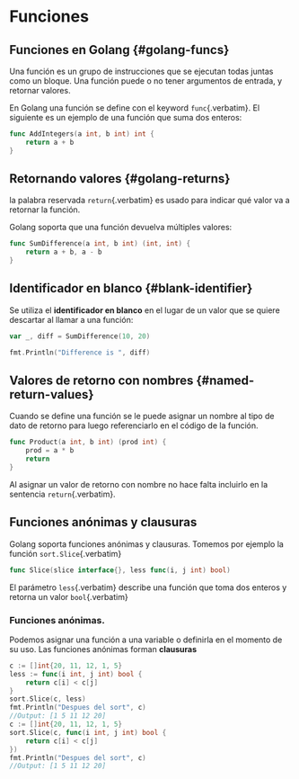 # Funciones

## Funciones en Golang {#golang-funcs}

Una función es un grupo de instrucciones que se ejecutan todas juntas
como un bloque. Una función puede o no tener argumentos de entrada, y
retornar valores.

En Golang una función se define con el keyword `func`{.verbatim}. El
siguiente es un ejemplo de una función que suma dos enteros:

``` go
func AddIntegers(a int, b int) int {
    return a + b
}
```

## Retornando valores {#golang-returns}

la palabra reservada `return`{.verbatim} es usado para indicar qué valor
va a retornar la función.

Golang soporta que una función devuelva múltiples valores:

``` go
func SumDifference(a int, b int) (int, int) {
    return a + b, a - b
}
```

## Identificador en blanco {#blank-identifier}

Se utiliza el **identificador en blanco** en el lugar de un valor que se
quiere descartar al llamar a una función:

``` go
var _, diff = SumDifference(10, 20)

fmt.Println("Difference is ", diff)
```

## Valores de retorno con nombres {#named-return-values}

Cuando se define una función se le puede asignar un nombre al tipo de
dato de retorno para luego referenciarlo en el código de la función.

``` go
func Product(a int, b int) (prod int) {
    prod = a * b
    return
}
```

Al asignar un valor de retorno con nombre no hace falta incluirlo en la
sentencia `return`{.verbatim}.

## Funciones anónimas y clausuras

Golang soporta funciones anónimas y clausuras. Tomemos por ejemplo la
función `sort.Slice`{.verbatim}

``` go
func Slice(slice interface{}, less func(i, j int) bool)
```

El parámetro `less`{.verbatim} describe una función que toma dos enteros
y retorna un valor `bool`{.verbatim}

### Funciones anónimas.

Podemos asignar una función a una variable o definirla en el momento de
su uso. Las funciones anónimas forman **clausuras**

``` go
c := []int{20, 11, 12, 1, 5}
less := func(i int, j int) bool {
    return c[i] < c[j]
}
sort.Slice(c, less)
fmt.Println("Despues del sort", c)
//Output: [1 5 11 12 20]
c := []int{20, 11, 12, 1, 5}
sort.Slice(c, func(i int, j int) bool {
    return c[i] < c[j]
})
fmt.Println("Despues del sort", c)
//Output: [1 5 11 12 20]
```
